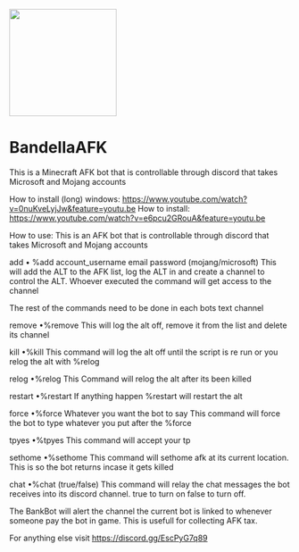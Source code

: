 [<img src="https://open.autocode.com/static/images/open.svg?" width="192">](https://open.autocode.com/)
# BandellaAFK
This is a Minecraft AFK bot that is controllable through discord that takes Microsoft and Mojang accounts

How to install (long) windows: https://www.youtube.com/watch?v=0nuKveLyjJw&feature=youtu.be
How to install: https://www.youtube.com/watch?v=e6pcu2GRouA&feature=youtu.be


How to use:
This is an AFK bot that is controllable through discord that takes Microsoft and Mojang accounts


add
• %add account_username email password (mojang/microsoft)
This will add the ALT to the AFK list, log the ALT in and create a channel to control the ALT. Whoever executed the command will get access to the channel

The rest of the commands need to be done in each bots text channel

remove
•%remove
This will log the alt off, remove it from the list and delete its channel

kill
•%kill
This command will log the alt off until the script is re run or you relog the alt with %relog

relog
•%relog
This Command will relog the alt after its been killed

restart
•%restart
If anything happen %restart will restart the alt

force
•%force Whatever you want the bot to say
This command will force the bot to type whatever you put after the %force 

tpyes
•%tpyes
This command will accept your tp

sethome
•%sethome
This command will sethome afk at its current location. This is so the bot returns incase it gets killed

chat
•%chat (true/false)
This command will relay the chat messages the bot receives into its discord channel. true to turn on false to turn off.

The BankBot will alert the channel the current bot is linked to whenever someone pay the bot in game. This is usefull for collecting AFK tax.

For anything else visit https://discord.gg/EscPyG7q89
